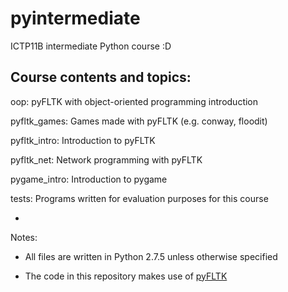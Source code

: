 pyintermediate
==============

ICTP11B intermediate Python course :D

Course contents and topics:
---------------------------

oop: pyFLTK with object-oriented programming introduction

pyfltk_games: Games made with pyFLTK (e.g. conway, floodit)

pyfltk_intro: Introduction to pyFLTK

pyfltk_net: Network programming with pyFLTK

pygame_intro: Introduction to pygame

tests: Programs written for evaluation purposes for this course

-
Notes:

* All files are written in Python 2.7.5 unless otherwise specified

* The code in this repository makes use of [pyFLTK](http://pyfltk.sourceforge.net/)
